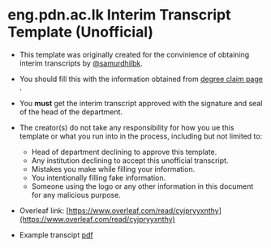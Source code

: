 # eng.pdn.ac.lk Interim Transcript Template (Unofficial)

* This template was originally created for the convinience of obtaining interim transcripts by [@samurdhilbk](https://github.com/samurdhilbk).

* You should fill this with the information obtained from [degree claim page](https://eng.pdn.ac.lk/coursereg/dcf/)
.
* You **must** get the interim transcript approved with the signature and seal of the head of the department.

* The creator(s) do not take any responsibility for how you ue this template or what you run into in the process, including but not limited to:
  * Head of department declining to approve this template.
  * Any institution declining to accept this unofficial transcript.
  * Mistakes you make while filling your information.
  * You intentionally filling fake information.
  * Someone using the logo or any other information in this document for any malicious purpose.

* Overleaf link: [https://www.overleaf.com/read/cyjpryyxnthy](https://www.overleaf.com/read/cyjpryyxnthy)
* Example transcipt [pdf](https://github.com/gihanjayatilaka/eng.pdn.ac.lk-unofficial-interim-transcript-template/blob/master/transcript.pdf)


